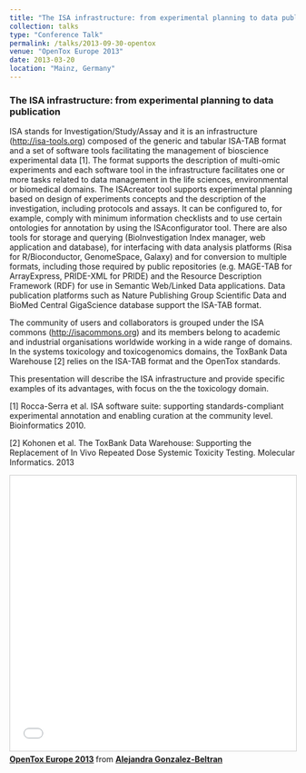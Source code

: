 ```yaml
---
title: "The ISA infrastructure: from experimental planning to data publication and case studies in toxicology"
collection: talks
type: "Conference Talk"
permalink: /talks/2013-09-30-opentox
venue: "OpenTox Europe 2013"
date: 2013-03-20
location: "Mainz, Germany"
---
```



### The ISA infrastructure: from experimental planning to data publication

ISA stands for Investigation/Study/Assay and it is an infrastructure (http://isa-tools.org) composed of the generic and tabular ISA-TAB format and a set of software tools facilitating the management of bioscience experimental data [1]. The format supports the description of multi-omic experiments and each software tool in the infrastructure facilitates one or more tasks related to data management in the life sciences, environmental or biomedical domains. The ISAcreator tool supports experimental planning based on design of experiments concepts and the description of the investigation, including protocols and assays. It can be configured to, for example, comply with minimum information checklists and to use certain ontologies for annotation by using the ISAconfigurator tool. There are also tools for storage and querying (BioInvestigation Index manager, web application and database), for interfacing with data analysis platforms (Risa for R/Bioconductor, GenomeSpace, Galaxy) and for conversion to multiple formats, including those required by public repositories (e.g. MAGE-TAB for ArrayExpress, PRIDE-XML for PRIDE) and the Resource Description Framework (RDF) for use in Semantic Web/Linked Data applications. Data publication platforms such as Nature Publishing Group Scientific Data and BioMed Central GigaScience database support the ISA-TAB format.

The community of users and collaborators is grouped under the ISA commons (http://isacommons.org) and its members belong to academic and industrial organisations worldwide working in a wide range of domains. In the systems toxicology and toxicogenomics domains, the ToxBank Data Warehouse [2] relies on the ISA-TAB format and the OpenTox standards.

This presentation will describe the ISA infrastructure and provide specific examples of its advantages, with focus on the the toxicology domain.

[1] Rocca-Serra et al. ISA software suite: supporting standards-compliant experimental annotation and enabling curation at the community level. Bioinformatics 2010.

[2] Kohonen et al. The ToxBank Data Warehouse: Supporting the Replacement of In Vivo Repeated Dose Systemic Toxicity Testing. Molecular Informatics. 2013


<iframe src="//www.slideshare.net/slideshow/embed_code/key/11lSLgbC4xfaS" width="595" height="485" frameborder="0" marginwidth="0" marginheight="0" scrolling="no" style="border:1px solid #CCC; border-width:1px; margin-bottom:5px; max-width: 100%;" allowfullscreen> </iframe> <div style="margin-bottom:5px"> <strong> <a href="//www.slideshare.net/agbeltran/opentox-europe-2013" title="OpenTox Europe 2013" target="_blank">OpenTox Europe 2013</a> </strong> from <strong><a href="https://www.slideshare.net/agbeltran" target="_blank">Alejandra Gonzalez-Beltran</a></strong> </div>